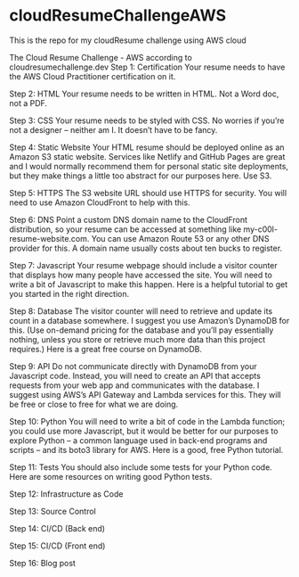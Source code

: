 # cloudResumeChallengeAWS
This is the repo for my cloudResume challenge using AWS cloud

The Cloud Resume Challenge - AWS according to cloudresumechallenge.dev
Step 1: Certification
Your resume needs to have the AWS Cloud Practitioner certification on it. 

Step 2: HTML
Your resume needs to be written in HTML. Not a Word doc, not a PDF. 

Step 3: CSS
Your resume needs to be styled with CSS. No worries if you’re not a designer – neither am I. It doesn’t have to be fancy.

Step 4: Static Website
Your HTML resume should be deployed online as an Amazon S3 static website. Services like Netlify and GitHub Pages are great and I would normally recommend them for personal static site deployments, but they make things a little too abstract for our purposes here. Use S3.

Step 5: HTTPS
The S3 website URL should use HTTPS for security. You will need to use Amazon CloudFront to help with this.

Step 6: DNS
Point a custom DNS domain name to the CloudFront distribution, so your resume can be accessed at something like my-c00l-resume-website.com. You can use Amazon Route 53 or any other DNS provider for this. A domain name usually costs about ten bucks to register.

Step 7: Javascript
Your resume webpage should include a visitor counter that displays how many people have accessed the site. You will need to write a bit of Javascript to make this happen. Here is a helpful tutorial to get you started in the right direction.

Step 8: Database
The visitor counter will need to retrieve and update its count in a database somewhere. I suggest you use Amazon’s DynamoDB for this. (Use on-demand pricing for the database and you’ll pay essentially nothing, unless you store or retrieve much more data than this project requires.) Here is a great free course on DynamoDB.

Step 9: API
Do not communicate directly with DynamoDB from your Javascript code. Instead, you will need to create an API that accepts requests from your web app and communicates with the database. I suggest using AWS’s API Gateway and Lambda services for this. They will be free or close to free for what we are doing.

Step 10: Python
You will need to write a bit of code in the Lambda function; you could use more Javascript, but it would be better for our purposes to explore Python – a common language used in back-end programs and scripts – and its boto3 library for AWS. Here is a good, free Python tutorial.

Step 11: Tests
You should also include some tests for your Python code. Here are some resources on writing good Python tests.

Step 12: Infrastructure as Code

Step 13: Source Control

Step 14: CI/CD (Back end)

Step 15: CI/CD (Front end)

Step 16: Blog post
